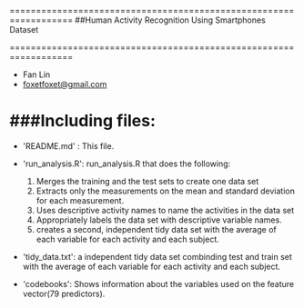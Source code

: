 ==================================================================
##Human Activity Recognition Using Smartphones Dataset

==================================================================
* Fan Lin 
* foxetfoxet@gmail.com


###Including files:
=========================================

- 'README.md' : This file.

- 'run_analysis.R': run_analysis.R that does the following:
	
	1. Merges the training and the test sets to create one data set
	2. Extracts only the measurements on the mean and standard deviation for each measurement. 
	3. Uses descriptive activity names to name the activities in the data set
	4. Appropriately labels the data set with descriptive variable names. 
	5. creates a second, independent tidy data set with the average of each variable for each activity and each subject.
	

- 'tidy_data.txt': a independent tidy data set combinding test and train set with the average of each variable for each activity and each subject.

- 'codebooks': Shows information about the variables used on the feature vector(79 predictors).






